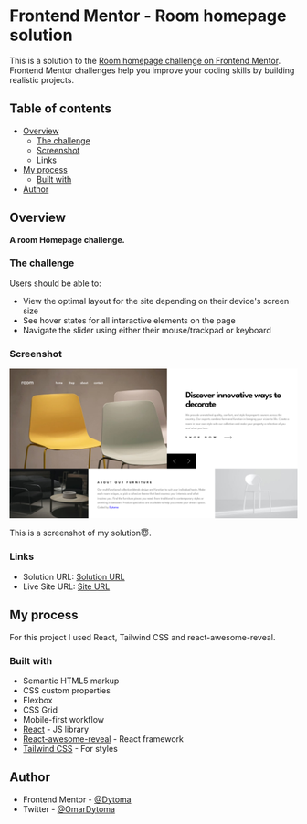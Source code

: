 # Frontend Mentor - Room homepage solution

This is a solution to the [Room homepage challenge on Frontend Mentor](https://www.frontendmentor.io/challenges/room-homepage-BtdBY_ENq). Frontend Mentor challenges help you improve your coding skills by building realistic projects. 

## Table of contents

- [Overview](#overview)
  - [The challenge](#the-challenge)
  - [Screenshot](#screenshot)
  - [Links](#links)
- [My process](#my-process)
  - [Built with](#built-with)
- [Author](#author)



## Overview

**A room Homepage challenge.**

### The challenge

Users should be able to:

- View the optimal layout for the site depending on their device's screen size
- See hover states for all interactive elements on the page
- Navigate the slider using either their mouse/trackpad or keyboard

### Screenshot

![](./room-homepage.png)

This is a screenshot of my solution😇.

### Links

- Solution URL: [Solution URL](https://www.frontendmentor.io/solutions/room-homepage-Xu4nLLHs6N)
- Live Site URL: [Site URL](https://clever-concha-cb814a.netlify.app/)

## My process
For this project I used React, Tailwind CSS and react-awesome-reveal.

### Built with

- Semantic HTML5 markup
- CSS custom properties
- Flexbox
- CSS Grid
- Mobile-first workflow
- [React](https://reactjs.org/) - JS library
- [React-awesome-reveal](https://react-awesome-reveal.morello.dev/docs/getting-started) - React framework
- [Tailwind CSS](https://tailwindcss.com/) - For styles



## Author

- Frontend Mentor - [@Dytoma](https://www.frontendmentor.io/profile/Dytoma)
- Twitter - [@OmarDytoma](https://www.twitter.com/OmarDytoma)

